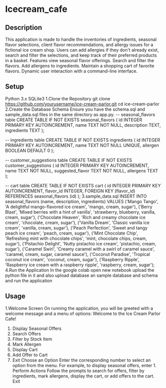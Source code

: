 # Icecream_cafe
## Description
This application is made to handle the inventories of ingredients, seasonal flavor selections, client flavor recommendations, and allergy issues for a fictional ice cream shop. Users can add allergies if they don't already exist, search and filter the selections, and keep track of their preferred products in a basket.
Features
    view seasonal flavor offerings.
    Search and filter the flavors.
    Add allergens to ingredients.
    Maintain a shopping cart of favorite flavors.
    Dynamic user interaction with a command-line interface.
## Setup
Python 3.x
SQLite3
1.Clone the Repository
git clone https://github.com/yourusername/ice-cream-parlor.git
cd ice-cream-parlor
2.Create the Database Schema
Ensure you have the schema.sql and sample_data.sql files in the same directory as app.py.
-- seasonal_flavors table
CREATE TABLE IF NOT EXISTS seasonal_flavors (
    id INTEGER PRIMARY KEY AUTOINCREMENT,
    name TEXT NOT NULL,
    description TEXT,
    ingredients TEXT
);

-- ingredients table
CREATE TABLE IF NOT EXISTS ingredients (
    id INTEGER PRIMARY KEY AUTOINCREMENT,
    name TEXT NOT NULL UNIQUE,
    allergen BOOLEAN DEFAULT 0
);

-- customer_suggestions table
CREATE TABLE IF NOT EXISTS customer_suggestions (
    id INTEGER PRIMARY KEY AUTOINCREMENT,
    name TEXT NOT NULL,
    suggested_flavor TEXT NOT NULL,
    allergens TEXT
);

-- cart table
CREATE TABLE IF NOT EXISTS cart (
    id INTEGER PRIMARY KEY AUTOINCREMENT,
    flavor_id INTEGER,
    FOREIGN KEY (flavor_id) REFERENCES seasonal_flavors (id)
);
3.sample_data.sql
INSERT INTO seasonal_flavors (name, description, ingredients) VALUES
('Mango Tango', 'A delightful mango-flavored ice cream', 'mango, cream, sugar'),
('Berry Blast', 'Mixed berries with a hint of vanilla', 'strawberry, blueberry, vanilla, cream, sugar'),
('Chocolate Heaven', 'Rich and creamy chocolate ice cream', 'chocolate, cream, sugar'),
('Vanilla Dream', 'Classic vanilla ice cream', 'vanilla, cream, sugar'),
('Peach Perfection', 'Sweet and tangy peach ice cream', 'peach, cream, sugar'),
('Mint Chocolate Chip', 'Refreshing mint with chocolate chips', 'mint, chocolate chips, cream, sugar'),
('Pistachio Delight', 'Nutty pistachio ice cream', 'pistachio, cream, sugar'),
('Caramel Swirl', 'Creamy caramel with a swirl of caramel sauce', 'caramel, cream, sugar, caramel sauce'),
('Coconut Paradise', 'Tropical coconut ice cream', 'coconut, cream, sugar'),
('Raspberry Ripple', 'Raspberry ice cream with a raspberry ripple', 'raspberry, cream, sugar');
4.Run the Application
In the google colab open new notebook upload the python file in it and also upload database an sample database and schema
and run the application 
## Usage
1.Welcome Screen
On running the application, you will be greeted with a welcome message and a menu of options:
Welcome to the Ice Cream Parlor Cafe!

1. Display Seasonal Offers
2. Search Offers
3. Filter by Stock Item
4. Mark Allergen
5. Display Cart
6. Add Offer to Cart
7. Exit
Choose an Option
Enter the corresponding number to select an option from the menu. For example, to display seasonal offers, enter 1.
Perform Actions
Follow the prompts to search for offers, filter by ingredients, mark allergens, display the cart, or add offers to the cart.
Exit

